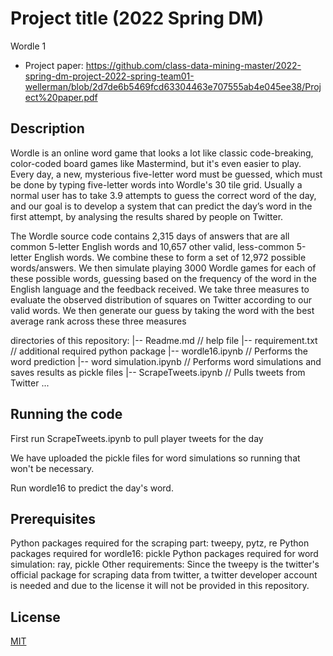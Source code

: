 # Project title (2022 Spring DM)
Wordle 1

* Project paper: https://github.com/class-data-mining-master/2022-spring-dm-project-2022-spring-team01-wellerman/blob/2d7de6b5469fcd63304463e707555ab4e045ee38/Project%20paper.pdf

## Description

Wordle is an online word game that looks a lot like classic code-breaking, color-coded board games like Mastermind, but it's even easier to play. Every day, a new, mysterious five-letter word must be guessed, which must be done by typing five-letter words into Wordle's 30 tile grid. Usually a normal user has to take 3.9 attempts to guess the correct word of the day, and our goal is to develop a system that can predict the day’s word in the first attempt, by analysing the results shared by people on Twitter. 

The Wordle source code contains 2,315 days of answers that are all common 5-letter English words and 10,657 other valid, less-common 5-letter English words. We combine these to form a set of 12,972 possible words/answers. We then simulate playing 3000 Wordle games for each of these possible words, guessing based on the frequency of the word in the English language and the feedback received. We take three measures to evaluate the observed distribution of squares on Twitter according to our valid words. We then generate our guess by taking the word with the best average rank across these three measures

directories of this repository:
|-- Readme.md                             // help file
|-- requirement.txt                       // additional required python package
|-- wordle16.ipynb                        // Performs the word prediction
|-- word simulation.ipynb                 // Performs word simulations and saves results as pickle files
|-- ScrapeTweets.ipynb                    // Pulls tweets from Twitter
...

## Running the code

First run ScrapeTweets.ipynb to pull player tweets for the day

We have uploaded the pickle files for word simulations so running that won't be necessary.

Run wordle16 to predict the day's word.

## Prerequisites

Python packages required for the scraping part: tweepy, pytz, re
Python packages required for wordle16: pickle
Python packages required for word simulation: ray, pickle
Other requirements: Since the tweepy is the twitter's official package for scraping data from twitter, a twitter developer account is needed and due to the license it will not be provided in this repository.



## License

[MIT](https://choosealicense.com/licenses/mit/)
